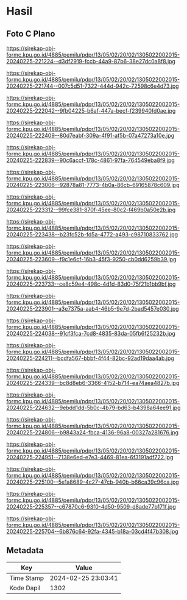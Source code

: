 # Hasil

## Foto C Plano

https://sirekap-obj-formc.kpu.go.id/4885/pemilu/pdpr/13/05/02/20/02/1305022002015-20240225-221224--d3df2919-fccb-44a9-87b6-38e27dc0a8f8.jpg

https://sirekap-obj-formc.kpu.go.id/4885/pemilu/pdpr/13/05/02/20/02/1305022002015-20240225-221744--007c5d51-7322-444d-942c-72598c6e4d73.jpg

https://sirekap-obj-formc.kpu.go.id/4885/pemilu/pdpr/13/05/02/20/02/1305022002015-20240225-222042--9fb04225-b6af-447a-becf-f239940fd0ae.jpg

https://sirekap-obj-formc.kpu.go.id/4885/pemilu/pdpr/13/05/02/20/02/1305022002015-20240225-222409--80d7eabf-309a-4f91-af5b-07a47273a10e.jpg

https://sirekap-obj-formc.kpu.go.id/4885/pemilu/pdpr/13/05/02/20/02/1305022002015-20240225-222839--90c6accf-178c-4861-97fa-764549eba8f9.jpg

https://sirekap-obj-formc.kpu.go.id/4885/pemilu/pdpr/13/05/02/20/02/1305022002015-20240225-223006--92878a81-7773-4b0a-86cb-69165878c609.jpg

https://sirekap-obj-formc.kpu.go.id/4885/pemilu/pdpr/13/05/02/20/02/1305022002015-20240225-223312--99fce381-870f-45ee-80c2-f469b0a50e2b.jpg

https://sirekap-obj-formc.kpu.go.id/4885/pemilu/pdpr/13/05/02/20/02/1305022002015-20240225-223438--b23fc52b-fd5a-4772-a493-c98710833762.jpg

https://sirekap-obj-formc.kpu.go.id/4885/pemilu/pdpr/13/05/02/20/02/1305022002015-20240225-223609--f9c1e6cf-16b3-45f3-9250-cb0dd6259b39.jpg

https://sirekap-obj-formc.kpu.go.id/4885/pemilu/pdpr/13/05/02/20/02/1305022002015-20240225-223733--ce8c59e4-498c-4d1d-83d0-75f21b1bb9bf.jpg

https://sirekap-obj-formc.kpu.go.id/4885/pemilu/pdpr/13/05/02/20/02/1305022002015-20240225-223901--a3e7375a-aab4-46b5-9e7d-2bad5457e030.jpg

https://sirekap-obj-formc.kpu.go.id/4885/pemilu/pdpr/13/05/02/20/02/1305022002015-20240225-224038--91cf3fca-7cd8-4835-83da-05fb6f25232b.jpg

https://sirekap-obj-formc.kpu.go.id/4885/pemilu/pdpr/13/05/02/20/02/1305022002015-20240225-224211--bcdfa567-bbbf-4f44-82bc-92ad19daa4ab.jpg

https://sirekap-obj-formc.kpu.go.id/4885/pemilu/pdpr/13/05/02/20/02/1305022002015-20240225-224339--bc8d8eb6-3366-4152-b714-ea74aea4827b.jpg

https://sirekap-obj-formc.kpu.go.id/4885/pemilu/pdpr/13/05/02/20/02/1305022002015-20240225-224632--9ebdd1dd-5b0c-4b79-bd63-b4398a64ee91.jpg

https://sirekap-obj-formc.kpu.go.id/4885/pemilu/pdpr/13/05/02/20/02/1305022002015-20240225-224806--b9843a24-fbca-4136-96a8-00327a281676.jpg

https://sirekap-obj-formc.kpu.go.id/4885/pemilu/pdpr/13/05/02/20/02/1305022002015-20240225-224951--7138e6ed-e7e3-4469-81ea-6f3191adf722.jpg

https://sirekap-obj-formc.kpu.go.id/4885/pemilu/pdpr/13/05/02/20/02/1305022002015-20240225-225100--5e1a8689-4c27-47cb-940b-b66ca39c96ca.jpg

https://sirekap-obj-formc.kpu.go.id/4885/pemilu/pdpr/13/05/02/20/02/1305022002015-20240225-225357--c67870c6-93f0-4d50-9509-d8ade77b171f.jpg

https://sirekap-obj-formc.kpu.go.id/4885/pemilu/pdpr/13/05/02/20/02/1305022002015-20240225-225704--6b876c64-92fa-4345-b18a-03cd4f47b308.jpg


## Metadata

| Key        | Value               |
| ---------- | ------------------- |
| Time Stamp | 2024-02-25 23:03:41 |
| Kode Dapil | 1302                |




